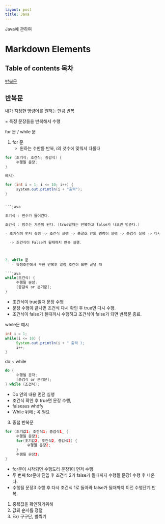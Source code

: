 ```yaml
---
layout: post
title: Java
---
```


Java에 관하여

# Markdown Elements
## Table of contents 목차
[반복문](##반복문)<br>



## 반복문



내가 지정한 명령어를 원하는 만큼 반복

= 특정 문장들을 반복해서 수행

for 문 / while 문

1. for 문
   - 원하는 수만틈 반복, i의 갯수에 맞춰서 다룰때

```java
for (초기식; 조건식; 증감식) {
     수행될 문장;
}

예시)

for (int i = 1; i <= 10; i++) {
     system.out.println(i + "출력");
}


```java

초기식 : 변수가 들어간다.

조건식 : 멈추는 기준이 된다. (true일때는 반복하고 false가 나오면 멈춘다.)

- 초기식이 먼저 실행 -> 조건식 실행 -> 중괄호 안의 명령어 실행 -> 증감식 실행 -> 다시 초기식이 실행(증감식에서 나온 결과를 초기식에 대입.)

  -> 조건식이 False가 될때까지 반복 실행.



2. while 문
   - 특정조건에서 무한 반복후 일정 조건이 되면 끝낼 때

```java
while(조건식) {
     수행될 문장;
     [증감식 or 분기문];
}
```

- 조건식이 true일때 문장 수행
- 문장 수행이 끝나면 조건식 다시 확인 후 true면 다시 수행.
- 조건식이 false가 될때까시 수행하고 조건식이 false가 되면 반복문 종료.

while문 예시

```java
int i = 1;
while(i <= 10) {
     System.out.println(i + " 출력 );
     i++;
}
```



do ~ while



```java
do {
     수행될 문자;
     [증감식 or 분기문];
} while (조건식);
```

- Do 안의 내용 먼전 실행
- 조건식 확인 후 true면 문장 수행,
- falseaus whdfy
- While 뒤에 ; 꼭 필요







3. 중첩 반복문

```java
for (초기값1; 조건식1; 증감식1_ {
     수행될 문장1;
     for(초기값2, 조건식2, 증감식2) {
          수행될 문장2;
     }
     수행될 문장3;
}
```



- for문이 시작되면 수행도리 문장1이 먼저 수행
- 두 번째 for문에 진입 후 조건식 2가 false가 될때까지  수행될 문장1 수행 후 나온다.
- 수행될 문장3 수행 후 다시 조건식 1로 돌아와 false가 될때까지 이전 수행단계 반복.

1) 중복값을 확인하기위해
2) 값의 순서를 정렬
3) Ex) 구구단, 별찍기
